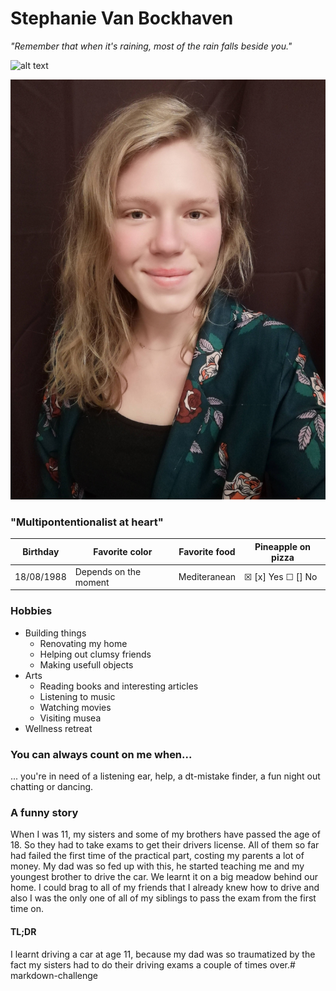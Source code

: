 # Stephanie Van Bockhaven

*"Remember that when it's raining, most of the rain falls beside you."*

![alt text](https://photos.app.goo.gl/173jytzSaAJWrqJ8A "Picture of Stephanie Van Bockhaven")

![alt text](SVB.jpg  "Picture of Stephanie Van Bockhaven")

### "Multipontentionalist at heart"
Birthday | Favorite color | Favorite food | Pineapple on pizza
--- | --- | --- | ---
18/08/1988 | Depends on the moment | Mediteranean | &#9746; [x] Yes &#9744; [] No


### Hobbies
+ Building things
    + Renovating my home
    + Helping out clumsy friends
    + Making usefull objects
+ Arts
    + Reading books and interesting articles
    + Listening to music
    + Watching movies
    + Visiting musea
+ Wellness retreat
### You can always count on me when...
... you're in need of a listening ear, help, a dt-mistake finder, a fun night out chatting or dancing.

### A funny story
When I was 11, my sisters and some of my brothers have passed the age of 18. So they had to take exams to get their drivers license. All of them so far had failed the first time of the practical part, costing my parents a lot of money. My dad was so fed up with this, he started teaching me and my youngest brother to drive the car. We learnt it on a big meadow behind our home. I could brag to all of my friends that I already knew how to drive and also I was the only one of all of my siblings to pass the exam from the first time on.

#### TL;DR
I learnt driving a car at age 11, because my dad was so traumatized by the fact my sisters had to do their driving exams a couple of times over.# markdown-challenge
